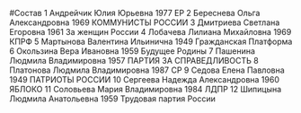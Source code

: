 #Состав
1 Андрейчик Юлия Юрьевна 1977 ЕР
2 Береснева Ольга Александровна 1969 КОММУНИСТЫ РОССИИ
3 Дмитриева Светлана Егоровна 1961 За женщин России
4 Лобачева Лилиана Михайловна 1969 КПРФ
5 Мартынова Валентина Ильинична 1949 Гражданская Платформа
6 Окользина Вера Ивановна 1959 Будущее Родины
7 Пашенина Людмила Владимировна 1957 ПАРТИЯ ЗА СПРАВЕДЛИВОСТЬ
8 Платонова Людмила Владимировна 1987 СР
9 Седова Елена Павловна 1949 ПАТРИОТЫ РОССИИ
10 Сергеева Надежда Александровна 1960 ЯБЛОКО
11 Соловьева Мария Владимировна 1984 ЛДПР
12 Шипицына Людмила Анатольевна 1959 Трудовая партия России
